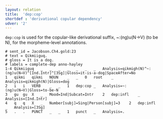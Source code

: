 ```yaml
---
layout: relation
title:  'dep:cop'
shortdef : 'derivational copular dependency'
udver: '2'
---
```


`dep:cop` is used for the copular-like derivational suffix, ~:(ng)u(N→V) (to be N), for the morpheme-level annotations.

~~~ conllu
# sent_id = Jacobson.Ch4.gold:23
# text = Qikmiiguq.
# gloss = It is a dog.
# labels = complete-dep anno-hayley
1-4	Qikmiiguq	_	_	_	_	_	_	_	Analysis=qikmigh(N)^~:(ng)u(N→V)^[Ind.Intr]^[3Sg]|Gloss=it-is-a-dog|SpaceAfter=No
1	qikmi	qikmi	NOUN	_	_	0	root	_	Analysis=qikmigh(N)|Gloss=dog
2	i	i	VERB	_	_	1	dep:cop	_	Analysis=~:(ng)u(N→V)|Gloss=to-be-N
3	gu	gu	X	_	Mood=Ind|Subcat=Intr	2	dep:infl	_	Analysis=[Ind.Intr]
4	q	q	X	_	Number[subj]=Sing|Person[subj]=3	2	dep:infl	_	Analysis=[3Sg]
5	.	.	PUNCT	_	_	1	punct	_	Analysis=.
~~~
